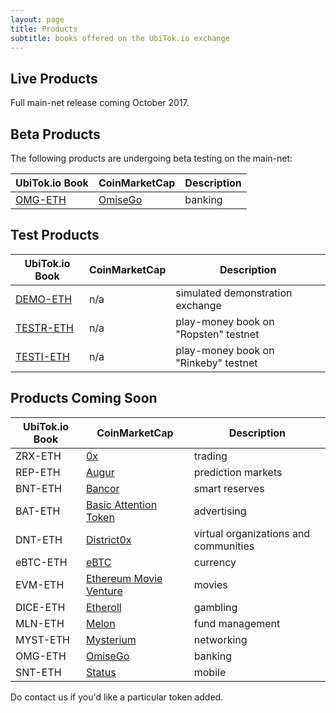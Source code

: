 ```yaml
---
layout: page
title: Products
subtitle: books offered on the UbiTok.io exchange
---
```


## Live Products

Full main-net release coming October 2017.

## Beta Products

The following products are undergoing beta testing on the main-net:

|UbiTok.io Book|CoinMarketCap|Description|
|------|----|----|
|[OMG-ETH](http://ubitok.io/exchange/?pairId=OMG-ETH&vu=1)|[OmiseGo](https://coinmarketcap.com/assets/omisego/)|banking|

## Test Products

|UbiTok.io Book|CoinMarketCap|Description|
|------|----|----|
|[DEMO-ETH](http://ubitok.io/exchange/?pairId=DEMO-ETH&vu=1)|n/a|simulated demonstration exchange|
|[TESTR-ETH](http://ubitok.io/exchange/?pairId=TESTR-ETH&vu=1)|n/a|play-money book on "Ropsten" testnet|
|[TESTI-ETH](http://ubitok.io/exchange/?pairId=TESTI-ETH&vu=1)|n/a|play-money book on "Rinkeby" testnet|

## Products Coming Soon

|UbiTok.io Book|CoinMarketCap|Description|
|------|----|----|
|ZRX-ETH|[0x](https://coinmarketcap.com/assets/0x/)|trading|
|REP-ETH|[Augur](https://coinmarketcap.com/assets/augur/)|prediction markets|
|BNT-ETH|[Bancor](https://coinmarketcap.com/assets/bancor/)|smart reserves|
|BAT-ETH|[Basic Attention Token](https://coinmarketcap.com/assets/basic-attention-token/)|advertising|
|DNT-ETH|[District0x](https://coinmarketcap.com/assets/district0x/)|virtual organizations and communities|
|eBTC-ETH|[eBTC](https://www.ebtctoken.org/)|currency|
|EVM-ETH|[Ethereum Movie Venture](https://coinmarketcap.com/assets/ethereum-movie-venture/)|movies|
|DICE-ETH|[Etheroll](https://coinmarketcap.com/assets/etheroll/)|gambling|
|MLN-ETH|[Melon](https://coinmarketcap.com/assets/melon/)|fund management|
|MYST-ETH|[Mysterium](https://coinmarketcap.com/assets/mysterium/)|networking|
|OMG-ETH|[OmiseGo](https://coinmarketcap.com/assets/omisego/)|banking|
|SNT-ETH|[Status](https://coinmarketcap.com/assets/status/)|mobile|

Do contact us if you'd like a particular token added.
